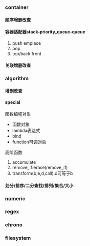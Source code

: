 ### container
#### 顺序增删改查

#### 容器适配器stack-priority_queue-queue
1. push emplace
2. pop
3. top/back front

#### 关联增删改查

### algorithm
#### 增删改查

#### special
函数编程对象
* 函数对象
* lambda表达式
* bind
* function可调对象

高阶函数
1. accumulate
2. remove_if:erase(remove_if)
3. transform(b,e,d,call):d可等于b

#### 划分/排序/二分查找/排列/集合/大小

### numeric

### regex

### chrono

### filesystem
